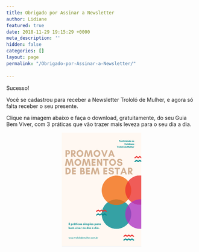 ```yaml
---
title: Obrigado por Assinar a Newsletter
author: Lidiane
featured: true
date: 2018-11-29 19:15:29 +0000
meta_description: ''
hidden: false
categories: []
layout: page
permalink: "/Obrigado-por-Assinar-a-Newsletter/"

---
```

Sucesso!

Você se cadastrou para receber a Newsletter Trololó de Mulher, e agora só falta receber o seu presente.

Clique na imagem abaixo e faça o download, gratuitamente, do seu Guia Bem Viver, com 3 práticas que vão trazer mais leveza para o seu dia a dia.

<p align="center">
    <a href="/uploads/PDFs/TROLOLO DE MULHER - GUIA BEM VIVER.pdf"  title="Guia Bem Viver - Baixe agora"><img src="/uploads/Capa-Ebook-Guia-Bem-Viver.png" alt="Guia Bem Viver - Baixe agora"  /></a>
</p>
